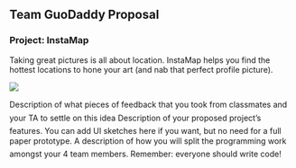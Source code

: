 ## Team GuoDaddy Proposal


### Project: InstaMap

Taking great pictures is all about location. InstaMap helps you find the hottest locations to hone your art (and nab that perfect profile picture). 

![](http://i.imgur.com/0otoCaw.jpg)


Description of what pieces of feedback that you took from classmates
and your TA to settle on this idea
Description of your proposed project’s features. You can add UI
sketches here if you want, but no need for a full paper prototype.
A description of how you will split the programming work amongst
your 4 team members. Remember: everyone should write code!
